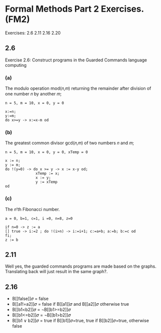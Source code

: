 # Formal Methods Part 2 Exercises. (FM2)
Exercises: 2.6 2.11 2.16 2.20

## 2.6
Exercise 2.6: Construct programs in the Guarded Commands language computing
### (a) 
The modulo operation 𝗆𝗈𝖽(𝑛,𝑚) returning the remainder after division of one number 𝑛 by another 𝑚;

``` n = 5, m = 10, x = 0, y = 0 ```
```
x:=n;
y:=m;
do x>=y -> x:=x-m od
```


### (b) 
The greatest common divisor 𝗀𝖼𝖽(𝑛,𝑚) of two numbers 𝑛 and 𝑚;

``` n = 5, m = 10, x = 0, y = 0, xTemp = 0 ```
```
x := n;
y := m;
do !(y=0) -> do x >= y -> x := x-y od; 
              xTemp := x;
              x := y;
              y := xTemp
od
```

### (c) 
The 𝑛’th Fibonacci number.

```a = 0, b=1, c=1, i =0, n=8, z=0```
```
if n=0 -> z := a
[] true -> i:=2 ; do !(i>n) -> i:=i+1; c:=a+b; a:=b; b:=c od
fi;
z := b
```


## 2.11
Well yes, the guarded commands programs are made based on the graphs. Translating back will just result in the same graph?. 

## 2.16
- B[[false]]𝜎 = false
- B[[a1!=a2]]𝜎 = false if B[[a1]]𝜎 and B[[a2]]𝜎 otherwise true
- B[[b1<b2]]𝜎 = ¬B[[b1>=b2]]𝜎
- B[[b1<=b2]]𝜎 = ¬B[[b1>b2]]𝜎
- B[[b1 ∨ b2]]𝜎 = true if B[[b1]]𝜎=true, true if B[[b2]]𝜎=true, otherwise false


